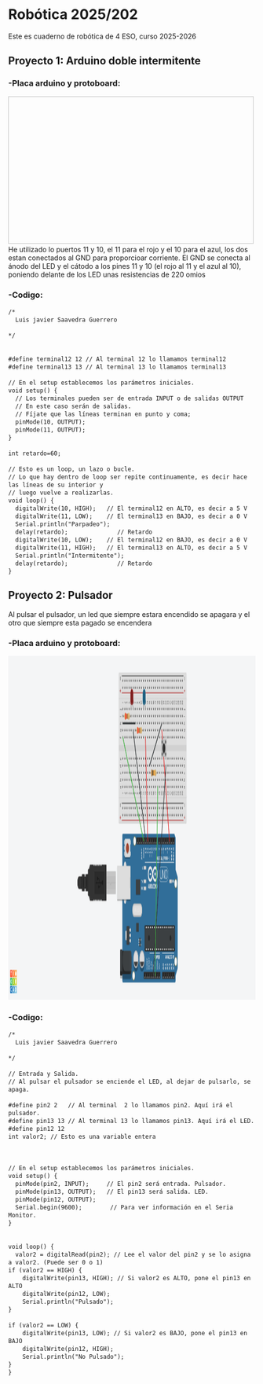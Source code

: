 # Robótica 2025/202
Este es cuaderno de robótica de 4 ESO, curso 2025-2026


## Proyecto 1: Arduino doble intermitente

### -Placa arduino y protoboard:

<img scr="imagenes_rob/2.-Internitente.png" width="500" height="300" />
He utilizado lo puertos 11 y 10, el 11 para el rojo y el 10 para el azul, los dos estan conectados al GND para proporcioar corriente. El GND se conecta al ánodo del LED y el cátodo a los pines 11 y 10 (el rojo al 11 y el azul al 10), poniendo delante de los LED unas resistencias de 220 omios

### -Codigo:

```
/*
  Luis javier Saavedra Guerrero
  
*/


#define terminal12 12 // Al terminal 12 lo llamamos terminal12
#define terminal13 13 // Al terminal 13 lo llamamos terminal13

// En el setup establecemos los parámetros iniciales.
void setup() {
  // Los terminales pueden ser de entrada INPUT o de salidas OUTPUT
  // En este caso serán de salidas.
  // Fíjate que las líneas terminan en punto y coma;
  pinMode(10, OUTPUT);
  pinMode(11, OUTPUT);
}

int retardo=60;

// Esto es un loop, un lazo o bucle.
// Lo que hay dentro de loop ser repite continuamente, es decir hace las líneas de su interior y
// luego vuelve a realizarlas.
void loop() {
  digitalWrite(10, HIGH);   // El terminal12 en ALTO, es decir a 5 V
  digitalWrite(11, LOW);    // El terminal13 en BAJO, es decir a 0 V
  Serial.println("Parpadeo");
  delay(retardo);              // Retardo
  digitalWrite(10, LOW);    // El terminal12 en BAJO, es decir a 0 V
  digitalWrite(11, HIGH);   // El terminal13 en ALTO, es decir a 5 V
  Serial.println("Intermitente");
  delay(retardo);              // Retardo
}
```

## Proyecto 2: Pulsador

Al pulsar el pulsador, un led que siempre estara encendido se apagara y el otro que siempre esta pagado se encendera

### -Placa arduino y protoboard:

<p align="center">
<img src="imagenes_rob/3.-Pulsador.png" width="1000" height="700" />
</p>

### -Codigo:


```
/*
  Luis javier Saavedra Guerrero
  
*/

// Entrada y Salida.
// Al pulsar el pulsador se enciende el LED, al dejar de pulsarlo, se apaga.

#define pin2 2   // Al terminal  2 lo llamamos pin2. Aquí irá el pulsador.
#define pin13 13 // Al terminal 13 lo llamamos pin13. Aquí irá el LED.
#define pin12 12
int valor2; // Esto es una variable entera



// En el setup establecemos los parámetros iniciales.
void setup() {
  pinMode(pin2, INPUT);     // El pin2 será entrada. Pulsador.
  pinMode(pin13, OUTPUT);   // El pin13 será salida. LED.
  pinMode(pin12, OUTPUT);
  Serial.begin(9600);        // Para ver información en el Seria Monitor.
}


void loop() {
  valor2 = digitalRead(pin2); // Lee el valor del pin2 y se lo asigna a valor2. (Puede ser 0 o 1)
if (valor2 == HIGH) { 
    digitalWrite(pin13, HIGH); // Si valor2 es ALTO, pone el pin13 en ALTO
    digitalWrite(pin12, LOW);
    Serial.println("Pulsado");
} 

if (valor2 == LOW) { 
    digitalWrite(pin13, LOW); // Si valor2 es BAJO, pone el pin13 en BAJO
    digitalWrite(pin12, HIGH);
    Serial.println("No Pulsado");
} 
}

```
